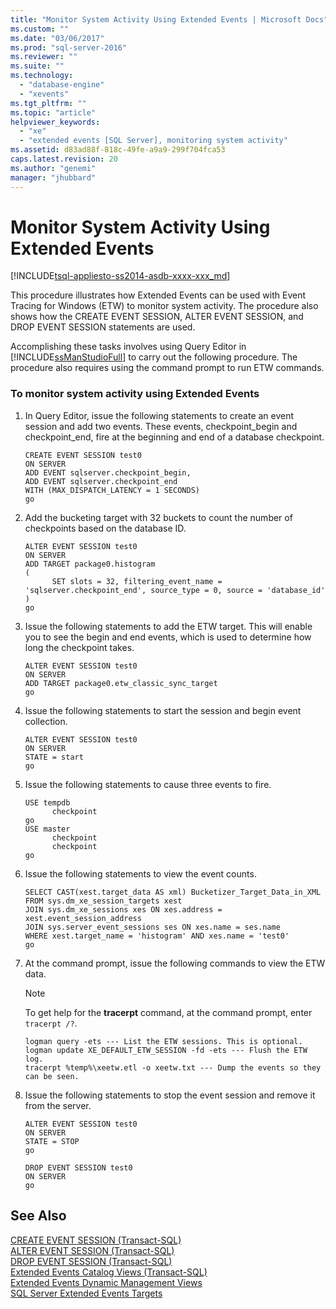 ```yaml
---
title: "Monitor System Activity Using Extended Events | Microsoft Docs"
ms.custom: ""
ms.date: "03/06/2017"
ms.prod: "sql-server-2016"
ms.reviewer: ""
ms.suite: ""
ms.technology: 
  - "database-engine"
  - "xevents"
ms.tgt_pltfrm: ""
ms.topic: "article"
helpviewer_keywords: 
  - "xe"
  - "extended events [SQL Server], monitoring system activity"
ms.assetid: d83ad88f-818c-49fe-a9a9-299f704fca53
caps.latest.revision: 20
ms.author: "genemi"
manager: "jhubbard"
---
```

# Monitor System Activity Using Extended Events
[!INCLUDE[tsql-appliesto-ss2014-asdb-xxxx-xxx_md](../../relational-databases/extended-events/includes/tsql-appliesto-ss2014-asdb-xxxx-xxx-md.md)]

  This procedure illustrates how Extended Events can be used with Event Tracing for Windows (ETW) to monitor system activity. The procedure also shows how the CREATE EVENT SESSION, ALTER EVENT SESSION, and DROP EVENT SESSION statements are used.  
  
 Accomplishing these tasks involves using Query Editor in [!INCLUDE[ssManStudioFull](../../advanced-analytics/r-services/includes/ssmanstudiofull-md.md)] to carry out the following procedure. The procedure also requires using the command prompt to run ETW commands.  
  
### To monitor system activity using Extended Events  
  
1.  In Query Editor, issue the following statements to create an event session and add two events. These events, checkpoint_begin and checkpoint_end, fire at the beginning and end of a database checkpoint.  
  
    ```  
    CREATE EVENT SESSION test0  
    ON SERVER  
    ADD EVENT sqlserver.checkpoint_begin,  
    ADD EVENT sqlserver.checkpoint_end  
    WITH (MAX_DISPATCH_LATENCY = 1 SECONDS)  
    go  
    ```  
  
2.  Add the bucketing target with 32 buckets to count the number of checkpoints based on the database ID.  
  
    ```  
    ALTER EVENT SESSION test0  
    ON SERVER  
    ADD TARGET package0.histogram  
    (  
          SET slots = 32, filtering_event_name = 'sqlserver.checkpoint_end', source_type = 0, source = 'database_id'  
    )  
    go  
    ```  
  
3.  Issue the following statements to add the ETW target. This will enable you to see the begin and end events, which is used to determine how long the checkpoint takes.  
  
    ```  
    ALTER EVENT SESSION test0  
    ON SERVER  
    ADD TARGET package0.etw_classic_sync_target  
    go  
    ```  
  
4.  Issue the following statements to start the session and begin event collection.  
  
    ```  
    ALTER EVENT SESSION test0  
    ON SERVER  
    STATE = start  
    go  
    ```  
  
5.  Issue the following statements to cause three events to fire.  
  
    ```  
    USE tempdb  
          checkpoint  
    go  
    USE master  
          checkpoint  
          checkpoint  
    go  
    ```  
  
6.  Issue the following statements to view the event counts.  
  
    ```  
    SELECT CAST(xest.target_data AS xml) Bucketizer_Target_Data_in_XML  
    FROM sys.dm_xe_session_targets xest  
    JOIN sys.dm_xe_sessions xes ON xes.address = xest.event_session_address  
    JOIN sys.server_event_sessions ses ON xes.name = ses.name  
    WHERE xest.target_name = 'histogram' AND xes.name = 'test0'  
    go  
    ```  
  
7.  At the command prompt, issue the following commands to view the ETW data.  
  
    > [!NOTE]  
    >  To get help for the **tracerpt** command, at the command prompt, enter `tracerpt /?`.  
  
    ```  
    logman query -ets --- List the ETW sessions. This is optional.  
    logman update XE_DEFAULT_ETW_SESSION -fd -ets --- Flush the ETW log.  
    tracerpt %temp%\xeetw.etl -o xeetw.txt --- Dump the events so they can be seen.  
    ```  
  
8.  Issue the following statements to stop the event session and remove it from the server.  
  
    ```  
    ALTER EVENT SESSION test0  
    ON SERVER  
    STATE = STOP  
    go  
  
    DROP EVENT SESSION test0  
    ON SERVER  
    go  
    ```  
  
## See Also  
 [CREATE EVENT SESSION &#40;Transact-SQL&#41;](../../t-sql/statements/create-event-session-transact-sql.md)   
 [ALTER EVENT SESSION &#40;Transact-SQL&#41;](../../t-sql/statements/alter-event-session-transact-sql.md)   
 [DROP EVENT SESSION &#40;Transact-SQL&#41;](../../t-sql/statements/drop-event-session-transact-sql.md)   
 [Extended Events Catalog Views &#40;Transact-SQL&#41;](../../relational-databases/reference/system-catalog-views/extended-events-catalog-views-transact-sql.md)   
 [Extended Events Dynamic Management Views](../../relational-databases/reference/system-dynamic-management-views/extended-events-dynamic-management-views.md)   
 [SQL Server Extended Events Targets](http://msdn.microsoft.com/library/e281684c-40d1-4cf9-a0d4-7ea1ecffa384)  
  
  